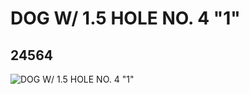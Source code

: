 # DOG W/ 1.5 HOLE NO. 4 "1"
## 24564
![DOG W/ 1.5 HOLE NO. 4 "1"](https://lc-www-live-s.legocdn.com/media/bricks/5/2/6133256.jpg)